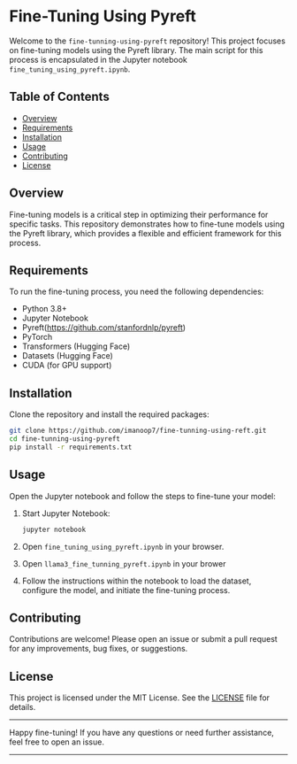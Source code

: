 # Fine-Tuning Using Pyreft

Welcome to the `fine-tunning-using-pyreft` repository! This project focuses on fine-tuning models using the Pyreft library. The main script for this process is encapsulated in the Jupyter notebook `fine_tuning_using_pyreft.ipynb`.

## Table of Contents

- [Overview](#overview)
- [Requirements](#requirements)
- [Installation](#installation)
- [Usage](#usage)
- [Contributing](#contributing)
- [License](#license)

## Overview

Fine-tuning models is a critical step in optimizing their performance for specific tasks. This repository demonstrates how to fine-tune models using the Pyreft library, which provides a flexible and efficient framework for this process.

## Requirements

To run the fine-tuning process, you need the following dependencies:

- Python 3.8+
- Jupyter Notebook
- Pyreft(https://github.com/stanfordnlp/pyreft)
- PyTorch
- Transformers (Hugging Face)
- Datasets (Hugging Face)
- CUDA (for GPU support)

## Installation

Clone the repository and install the required packages:

```bash
git clone https://github.com/imanoop7/fine-tunning-using-reft.git
cd fine-tunning-using-pyreft
pip install -r requirements.txt
```

## Usage

Open the Jupyter notebook and follow the steps to fine-tune your model:

1. Start Jupyter Notebook:
    ```bash
    jupyter notebook
    ```

2. Open `fine_tuning_using_pyreft.ipynb` in your browser.

3. Open `llama3_fine_tunning_pyreft.ipynb` in your brower

4. Follow the instructions within the notebook to load the dataset, configure the model, and initiate the fine-tuning process.

## Contributing

Contributions are welcome! Please open an issue or submit a pull request for any improvements, bug fixes, or suggestions.

## License

This project is licensed under the MIT License. See the [LICENSE](LICENSE) file for details.

---

Happy fine-tuning! If you have any questions or need further assistance, feel free to open an issue.

---

